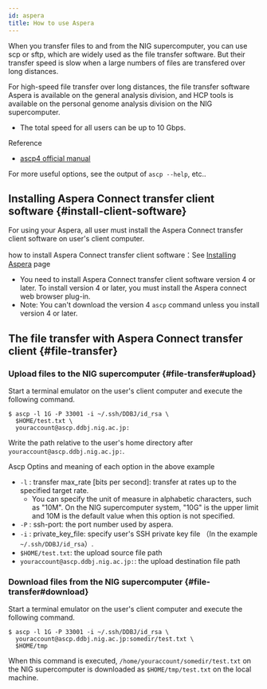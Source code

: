 ```yaml
---
id: aspera
title: How to use Aspera
---
```


When you transfer files to and from the NIG supercomputer, you can use scp or sftp, which are widely used as the file transfer software. But their transfer speed is slow when a large numbers of files are transfered over long distances.

For high-speed file transfer over long distances, the file transfer software Aspera is available on the general analysis division, and HCP tools is available on the personal genome analysis division on the NIG supercomputer.
- The total speed for all users can be up to 10 Gbps.

Reference
- [ascp4 official manual](https://www.ibm.com/docs/en/ahte/3.9.6?topic=solaris-ascp4-transferring-from-command-line-ascp)

For more useful options, see the output of `ascp --help`, etc..



## Installing Aspera Connect transfer client software {#install-client-software}

For using your Aspera, all user must install the Aspera Connect transfer client software on user's client computer.

how to install Aspera Connect transfer client software：See [Installing Aspera](/software/aspera/install_Aspera) page

- You need to install Aspera Connect transfer client software version 4 or later. To install version 4 or later, you must install the Aspera connect web browser plug-in. 
- Note: You can't download the version 4 `ascp` command unless you install version 4 or later.

## The file transfer with Aspera Connect transfer client {#file-transfer}

### Upload files to the NIG supercomputer {#file-transfer#upload}

Start a terminal emulator on the user's client computer and execute the following command.

```
$ ascp -l 1G -P 33001 -i ~/.ssh/DDBJ/id_rsa \
  $HOME/test.txt \
  youraccount@ascp.ddbj.nig.ac.jp:
```

Write the path relative to the user's home directory after `youraccount@ascp.ddbj.nig.ac.jp:`.

Ascp Optins and meaning of each option in the above example
- `-l` : transfer max_rate [bits per second]: transfer at rates up to the specified target rate.
    - You can specify the unit of measure in alphabetic characters, such as "10M". On the NIG supercomputer system, "10G" is the upper limit and 10M is the default value when this option is not specified.
- `-P` : ssh-port: the port number used by aspera.
- `-i` : private_key_file: specify user's SSH private key file （In the example `~/.ssh/DDBJ/id_rsa`）.
- `$HOME/test.txt`: the upload source file path
- `youraccount@ascp.ddbj.nig.ac.jp:`: the upload destination file path



### Download files from the NIG supercomputer {#file-transfer#download}

Start a terminal emulator on the user's client computer and execute the following command.

```
$ ascp -l 1G -P 33001 -i ~/.ssh/DDBJ/id_rsa \
  youraccount@ascp.ddbj.nig.ac.jp:somedir/test.txt \
  $HOME/tmp
```

When this command is executed, `/home/youraccount/somedir/test.txt` on the NIG supercomputer is downloaded as `$HOME/tmp/test.txt` on the local machine.

